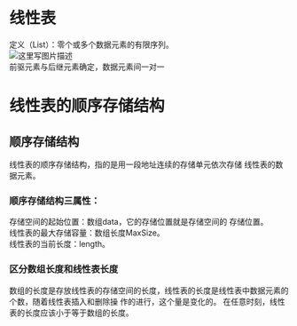 # 线性表
定义（List）：零个或多个数据元素的有限序列。  
![这里写图片描述](https://i-blog.csdnimg.cn/blog_migrate/85ca53f3441483bd448f2c1b3f9467f1.png#pic_center)  
前驱元素与后继元素确定，数据元素间一对一  
# 线性表的顺序存储结构
## 顺序存储结构
线性表的顺序存储结构，指的是用一段地址连续的存储单元依次存储
线性表的数据元素。
### 顺序存储结构三属性：
存储空间的起始位置：数组data，它的存储位置就是存储空间的
存储位置。  
线性表的最大存储容量：数组长度MaxSize。  
线性表的当前长度：length。  
### 区分数组长度和线性表长度  
数组的长度是存放线性表的存储空间的长度，线性表的长度是线性表中数据元素的个数，随着线性表插入和删除操
作的进行，这个量是变化的。
在任意时刻，线性表的长度应该小于等于数组的长度。
